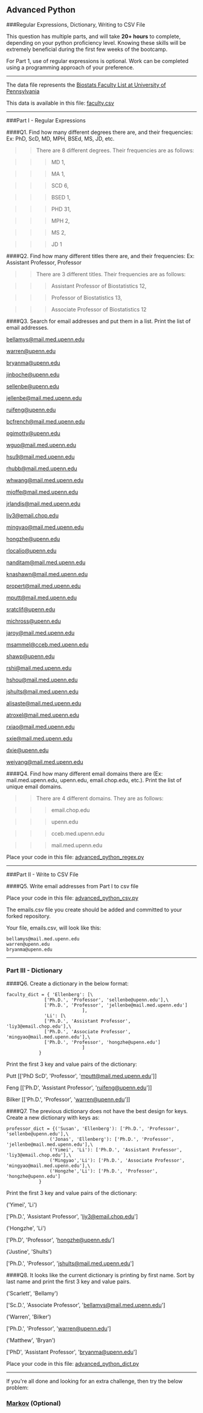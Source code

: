 ## Advanced Python    

###Regular Expressions, Dictionary, Writing to CSV File  

This question has multiple parts, and will take **20+ hours** to complete, depending on your python proficiency level.  Knowing these skills will be extremely beneficial during the first few weeks of the bootcamp.

For Part 1, use of regular expressions is optional.  Work can be completed using a programming approach of your preference. 

---

The data file represents the [Biostats Faculty List at University of Pennsylvania](http://www.med.upenn.edu/cceb/biostat/faculty.shtml)

This data is available in this file:  [faculty.csv](python/faculty.csv)

--- 

###Part I - Regular Expressions  


####Q1. Find how many different degrees there are, and their frequencies: Ex:  PhD, ScD, MD, MPH, BSEd, MS, JD, etc.

>> There are 8 different degrees. Their frequencies are as follows:

>>> MD 1, 

>>> MA 1, 

>>> SCD 6, 

>>> BSED 1, 

>>> PHD 31, 

>>> MPH 2, 

>>> MS 2, 

>>> JD 1



####Q2. Find how many different titles there are, and their frequencies:  Ex:  Assistant Professor, Professor

>> There are 3 different titles. Their frequencies are as follows: 

>>> Assistant Professor of Biostatistics 12, 

>>> Professor of Biostatistics 13, 

>>> Associate Professor of Biostatistics 12


####Q3. Search for email addresses and put them in a list.  Print the list of email addresses.

bellamys@mail.med.upenn.edu

warren@upenn.edu

bryanma@upenn.edu

jinboche@upenn.edu

sellenbe@upenn.edu

jellenbe@mail.med.upenn.edu

ruifeng@upenn.edu

bcfrench@mail.med.upenn.edu

pgimotty@upenn.edu

wguo@mail.med.upenn.edu

hsu9@mail.med.upenn.edu

rhubb@mail.med.upenn.edu

whwang@mail.med.upenn.edu

mjoffe@mail.med.upenn.edu

jrlandis@mail.med.upenn.edu

liy3@email.chop.edu

mingyao@mail.med.upenn.edu

hongzhe@upenn.edu

rlocalio@upenn.edu

nanditam@mail.med.upenn.edu

knashawn@mail.med.upenn.edu

propert@mail.med.upenn.edu

mputt@mail.med.upenn.edu

sratclif@upenn.edu

michross@upenn.edu

jaroy@mail.med.upenn.edu

msammel@cceb.med.upenn.edu

shawp@upenn.edu

rshi@mail.med.upenn.edu

hshou@mail.med.upenn.edu

jshults@mail.med.upenn.edu

alisaste@mail.med.upenn.edu

atroxel@mail.med.upenn.edu

rxiao@mail.med.upenn.edu

sxie@mail.med.upenn.edu

dxie@upenn.edu

weiyang@mail.med.upenn.edu



####Q4. Find how many different email domains there are (Ex:  mail.med.upenn.edu, upenn.edu, email.chop.edu, etc.).  Print the list of unique email domains.

>> There are 4 different domains. They are as follows: 

>>> email.chop.edu

>>> upenn.edu

>>> cceb.med.upenn.edu

>>> mail.med.upenn.edu


Place your code in this file: [advanced_python_regex.py](python/advanced_python_regex.py)

---

###Part II - Write to CSV File

####Q5.  Write email addresses from Part I to csv file

Place your code in this file: [advanced_python_csv.py](python/advanced_python_csv.py)

The emails.csv file you create should be added and committed to your forked repository.

Your file, emails.csv, will look like this:
```
bellamys@mail.med.upenn.edu
warren@upenn.edu
bryanma@upenn.edu
```

---

### Part III - Dictionary

####Q6.  Create a dictionary in the below format:
```
faculty_dict = { 'Ellenberg': [\
              ['Ph.D.', 'Professor', 'sellenbe@upenn.edu'],\
              ['Ph.D.', 'Professor', 'jellenbe@mail.med.upenn.edu']
                            ],
              'Li': [\
              ['Ph.D.', 'Assistant Professor', 'liy3@email.chop.edu'],\
              ['Ph.D.', 'Associate Professor', 'mingyao@mail.med.upenn.edu'],\
              ['Ph.D.', 'Professor', 'hongzhe@upenn.edu']
                            ]
            }
```
Print the first 3 key and value pairs of the dictionary:

Putt
[['PhD ScD', 'Professor', 'mputt@mail.med.upenn.edu']]


Feng
[['Ph.D', 'Assistant Professor', 'ruifeng@upenn.edu']]


Bilker
[['Ph.D.', 'Professor', 'warren@upenn.edu']]



####Q7.  The previous dictionary does not have the best design for keys.  Create a new dictionary with keys as:

```
professor_dict = {('Susan', 'Ellenberg'): ['Ph.D.', 'Professor', 'sellenbe@upenn.edu'],\
                ('Jonas', 'Ellenberg'): ['Ph.D.', 'Professor', 'jellenbe@mail.med.upenn.edu'],\
                ('Yimei', 'Li'): ['Ph.D.', 'Assistant Professor', 'liy3@email.chop.edu'],\
                ('Mingyao','Li'): ['Ph.D.', 'Associate Professor', 'mingyao@mail.med.upenn.edu'],\
                ('Hongzhe','Li'): ['Ph.D.', 'Professor', 'hongzhe@upenn.edu']
            }
```

Print the first 3 key and value pairs of the dictionary:

('Yimei', 'Li')

['Ph.D.', 'Assistant Professor', 'liy3@email.chop.edu']


('Hongzhe', 'Li')

['Ph.D', 'Professor', 'hongzhe@upenn.edu']


('Justine', 'Shults')

['Ph.D.', 'Professor', 'jshults@mail.med.upenn.edu']


####Q8.  It looks like the current dictionary is printing by first name.  Sort by last name and print the first 3 key and value pairs.  

('Scarlett', 'Bellamy')

['Sc.D.', 'Associate Professor', 'bellamys@mail.med.upenn.edu']


('Warren', 'Bilker')

['Ph.D.', 'Professor', 'warren@upenn.edu']


('Matthew', 'Bryan')

['PhD', 'Assistant Professor', 'bryanma@upenn.edu']


Place your code in this file: [advanced_python_dict.py](python/advanced_python_dict.py)

--- 

If you're all done and looking for an extra challenge, then try the below problem:  

### [Markov](python/markov.py) (Optional)

